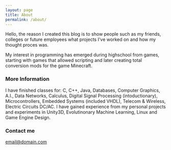 ```yaml
---
layout: page
title: About
permalink: /about/
---
```


Hello, the reason I created this blog is to show people such as my friends, colleges or future employees what projects I've worked on and how my thought proces was.

My interest in programming has emerged during highschool from games, starting with games that allowed scripting and later creating total conversion mods for the game Minecraft.

### More Information

I have finished classes for: C, C++, Java, Databases, Computer Graphics, A.I., Data Networks, Calculus, Digital Signal Processing (intoductionary), Microcontrollers, Embedded Systems (included VHDL), Telecom & Wireless, Electric Circuits DC/AC. I have gained experience from my personal projects and experiments in Unity3D, Evolutinonary Machine Learning, Linux and Game Engine Design.
### Contact me

[email@domain.com](mailto:email@domain.com)
